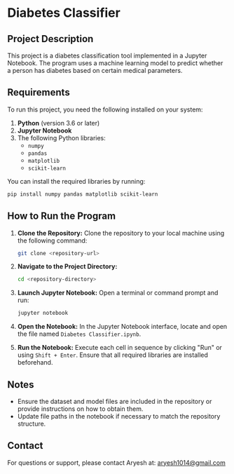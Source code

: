 # Diabetes Classifier

## Project Description

This project is a diabetes classification tool implemented in a Jupyter Notebook. The program uses a machine learning model to predict whether a person has diabetes based on certain medical parameters.

## Requirements

To run this project, you need the following installed on your system:

1. **Python** (version 3.6 or later)
2. **Jupyter Notebook**
3. The following Python libraries:
   - `numpy`
   - `pandas`
   - `matplotlib`
   - `scikit-learn`

You can install the required libraries by running:

```bash
pip install numpy pandas matplotlib scikit-learn
```

## How to Run the Program

1. **Clone the Repository:**
   Clone the repository to your local machine using the following command:

   ```bash
   git clone <repository-url>
   ```

2. **Navigate to the Project Directory:**

   ```bash
   cd <repository-directory>
   ```

3. **Launch Jupyter Notebook:**
   Open a terminal or command prompt and run:

   ```bash
   jupyter notebook
   ```

4. **Open the Notebook:**
   In the Jupyter Notebook interface, locate and open the file named `Diabetes Classifier.ipynb`.

5. **Run the Notebook:**
   Execute each cell in sequence by clicking "Run" or using `Shift + Enter`. Ensure that all required libraries are installed beforehand.

## Notes

- Ensure the dataset and model files are included in the repository or provide instructions on how to obtain them.
- Update file paths in the notebook if necessary to match the repository structure.

## Contact

For questions or support, please contact Aryesh at: [aryesh1014@gmail.com](mailto\:aryesh1014@gmail.com)

